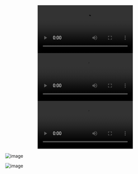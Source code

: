 <div align="center">
  <video src="https://github.com/user-attachments/assets/96f636e1-e06d-456f-8585-ca0ca591b162" controls></video>
</div>

<div align="center">
  <video src="https://github.com/user-attachments/assets/ba0f12cc-8e1c-47e9-8cea-70e6ae93aa1b" controls></video>
</div>

<div align="center">
  <video src="https://github.com/user-attachments/assets/b5b90ecd-8686-4bb7-8d27-652fe73412cb" controls></video>
</div>

![image](https://github.com/user-attachments/assets/6c56fabc-1a2b-4f81-846f-6381da1efe0c)


![image](https://github.com/user-attachments/assets/64faa79e-5e98-40bc-bb90-87cd9eb70b5b)





